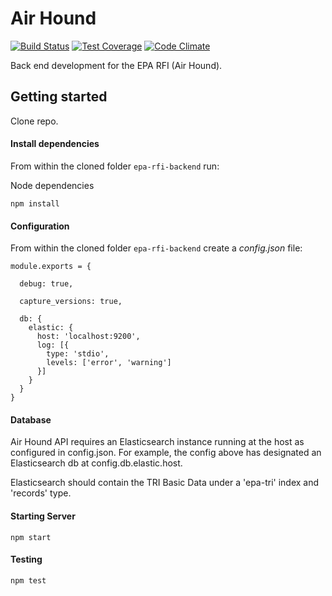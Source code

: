 # Air Hound

[![Build Status](https://travis-ci.org/540co/epa-rfi-backend.svg?branch=develop)](https://travis-ci.org/540co/epa-rfi-backend)
[![Test Coverage](https://codeclimate.com/github/540co/epa-rfi-backend/badges/coverage.svg)](https://codeclimate.com/github/540co/epa-rfi-backend/coverage)
[![Code Climate](https://codeclimate.com/github/540co/epa-rfi-backend/badges/gpa.svg)](https://codeclimate.com/github/540co/epa-rfi-backend)

Back end development for the EPA RFI (Air Hound).

## Getting started

Clone repo.

#### Install dependencies

From within the cloned folder `epa-rfi-backend` run:

Node dependencies

```
npm install
```

#### Configuration

From within the cloned folder `epa-rfi-backend` create a *config.json* file:

```
module.exports = {

  debug: true,

  capture_versions: true,

  db: {
    elastic: {
      host: 'localhost:9200',
      log: [{
        type: 'stdio',
        levels: ['error', 'warning']
      }]
    }
  }
}

```

#### Database

Air Hound API requires an Elasticsearch instance running at the host as configured in config.json.  For example, the config above has designated an Elasticsearch db at config.db.elastic.host.

Elasticsearch should contain the TRI Basic Data under a 'epa-tri' index and 'records' type.

#### Starting Server

```
npm start
```

#### Testing

```
npm test
```



